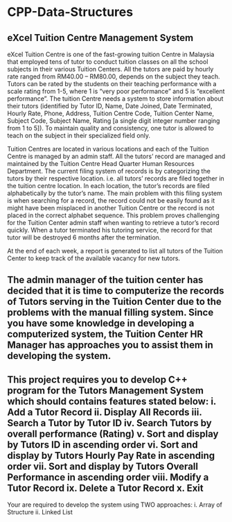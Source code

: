 # CPP-Data-Structures
eXcel Tuition Centre Management System
-----------
eXcel Tuition Centre is one of the fast-growing tuition Centre in Malaysia that employed tens of tutor to conduct tuition classes on all the school subjects in their various Tuition Centers. All the tutors are paid by hourly rate ranged from RM40.00 – RM80.00, depends on the subject they teach. Tutors can be rated by the students on their teaching performance with a scale rating from 1-5, where 1 is “very poor performance” and 5 is “excellent performance”. The tuition Centre needs a system to store information about their tutors (identified by Tutor ID, Name, Date Joined, Date Terminated, Hourly Rate, Phone, Address, Tuition Centre Code, Tuition Center Name, Subject Code, Subject Name, Rating [a single digit integer number ranging from 1 to 5]). To maintain quality and consistency, one tutor is allowed to teach on the subject in their specialized field only.

Tuition Centres are located in various locations and each of the Tuition Centre is managed by an admin staff. All the tutors’ record are managed and maintained by the Tuition Centre Head Quarter Human Resources Department. The current filing system of records is by categorizing the tutors by their respective location. i.e. all tutors’ records are filed together in the tuition centre location. In each location, the tutor’s records are filed alphabetically by the tutor’s name. The main problem with this filing system is when searching for a record, the record could not be easily found as it might have been misplaced in another Tuition Centre or the record is not placed in the correct alphabet sequence. This problem proves challenging for the Tuition Center admin staff when wanting to retrieve a tutor’s record quickly. When a tutor terminated his tutoring service, the record for that tutor will be destroyed 6 months after the termination.

At the end of each week, a report is generated to list all tutors of the Tuition Center to keep track of the available vacancy for new tutors.

The admin manager of the tuition center has decided that it is time to computerize the records of Tutors serving in the Tuition Center due to the problems with the manual filling system. Since you have some knowledge in developing a computerized system, the Tuition Center HR Manager has approaches you to assist them in developing the system.
---------
This project requires you to develop C++ program for the Tutors Management System which should contains features stated below:
i. Add a Tutor Record
ii. Display All Records
iii. Search a Tutor by Tutor ID
iv. Search Tutors by overall performance (Rating)
v. Sort and display by Tutors ID in ascending order
vi. Sort and display by Tutors Hourly Pay Rate in ascending order
vii. Sort and display by Tutors Overall Performance in ascending order
viii. Modify a Tutor Record
ix. Delete a Tutor Record
x. Exit
----------
Your are required to develop the system using TWO approaches:
i. Array of Structure
ii. Linked List
